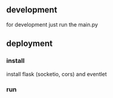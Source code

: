 ## development

for development just run the main.py


## deployment


### install

install flask (socketio, cors) and eventlet

### run



